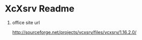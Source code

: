 XcXsrv Readme
==============

1. office site url

    <http://sourceforge.net/projects/vcxsrv/files/vcxsrv/1.16.2.0/>
